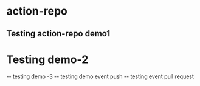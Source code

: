 # action-repo
## Testing action-repo demo1
# Testing demo-2
-- testing demo -3
-- testing demo event push
-- testing event pull request